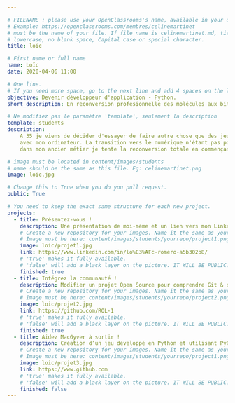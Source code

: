 ```yaml
---

# FILENAME : please use your OpenClassrooms's name, available in your url.
# Example: https://openclassrooms.com/membres/celinemartinet
# must be the name of your file. If file name is celinemartinet.md, title is celinemartinet.
# lowercase, no blank space, Capital case or special character.
title: loic

# First name or full name
name: Loïc
date: 2020-04-06 11:00

# One line.
# If you need more space, go to the next line and add 4 spaces on the left, as in 'description'.
objective: Devenir développeur d'application - Python.
short_description: En reconversion profesionnelle des molécules aux bits, des fioles au clavier.

# Ne modifiez pas le paramètre 'template', seulement la description
template: students
description:
    A 35 je viens de décider d'essayer de faire autre chose que des jeux vidéos
    avec mon ordinateur. La transition vers le numérique n'étant pas possible
    dans mon ancien métier je tente la reconversion totale en commençant par OC.

# image must be located in content/images/students
# name should be the same as this file. Eg: celinemartinet.png
image: loic.jpg

# Change this to True when you do you pull request.
public: True

# You need to keep the exact same structure for each new project.
projects:
  - title: Présentez-vous !
    description: Une présentation de moi-même et un lien vers mon LinkedIn.
    # Create a new repository for your images. Name it the same as your nickname and profile picture.
    # Image must be here: content/images/students/yourrepo/project1.png
    image: loic/projet1.jpg
    link: https://www.linkedin.com/in/lo%C3%AFc-romero-a5b302b8/
    # 'true' makes it fully available.
    # 'false' will add a black layer on the picture. IT WILL BE PUBLIC!
    finished: true
  - title: Intégrez la communauté !
    description: Modifier un projet Open Source pour comprendre Git & de Github.
    # Create a new repository for your images. Name it the same as your nickname and profile picture.
    # Image must be here: content/images/students/yourrepo/project2.png
    image: loic/projet2.jpg
    link: https://github.com/ROL-1
    # 'true' makes it fully available.
    # 'false' will add a black layer on the picture. IT WILL BE PUBLIC!
    finished: true
  - title: Aidez MacGyver à sortir !
    description: Création d’un jeu développé en Python et utilisant PyGame.
    # Create a new repository for your images. Name it the same as your nickname and profile picture.
    # Image must be here: content/images/students/yourrepo/project1.png
    image: loic/projet3.jpg
    link: https://www.github.com
    # 'true' makes it fully available.
    # 'false' will add a black layer on the picture. IT WILL BE PUBLIC!
    finished: false    
---
```

